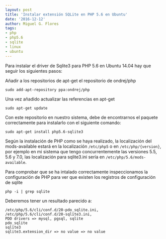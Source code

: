```yaml
---
layout: post
title: 'Instalar extensión SQLite en PHP 5.6 en Ubuntu'
date: '2016-12-12'
author: Miguel G. Flores
tags:
- php
- php5.6
- sqlite
- linux
- ubuntu
---
```


Para instalar el driver de Sqlite3 para PHP 5.6 en Ubuntu 14.04 hay que seguir los siguientes pasos:

Añadir a los repositorios de apt-get el repositorio de ondrej/php

```
sudo add-apt-repository ppa:ondrej/php
```

Una vez añadido actualizar las referencias en apt-get

```
sudo apt-get update
```

Con este repositorio en nuestro sistema, debe de encontrarnos el paquete correctamente para instalarlo con el siguiente comando:

```
sudo apt-get install php5.6-sqlite3 
```


Según la instalación de PHP como se haya realizado, la localización del mods-available estará en la localización `/etc/php5` o en `/etc/php/{version}`,
por ejemplo en mi sistema que tengo concurrentemente las versiones 5.5, 5.6 y 7.0, las localización para sqlite3.ini sería en `/etc/php/5.6/mods-available`.

Para comprobar que se ha intalado correctamente inspeccionamos la configuración de PHP para ver que existen los registros de configuración de sqlite

```
php -i | grep sqlite
```

Deberemos tener un resultado parecido a:

```
/etc/php/5.6/cli/conf.d/20-pdo_sqlite.ini,
/etc/php/5.6/cli/conf.d/20-sqlite3.ini,
PDO drivers => mysql, pgsql, sqlite
pdo_sqlite
sqlite3
sqlite3.extension_dir => no value => no value
```
